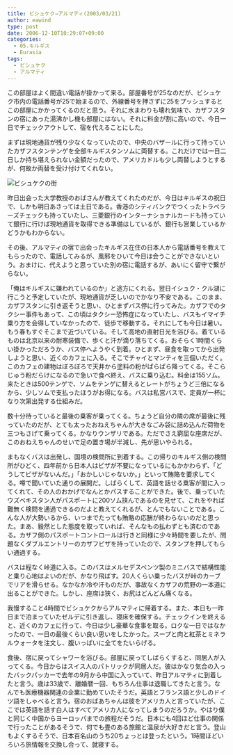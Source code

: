 ```yaml
---
title: ビシュケク⇒アルマティ(2003/03/21)
author: eawind
type: post
date: 2006-12-10T10:29:07+09:00
categories:
  - 05.キルギス
  - Eurasia
tags:
  - ビシュケク
  - アルマティ
---
```

この部屋はよく間違い電話が掛かって来る。部屋番号が25なのだが、ビシュケク市内の電話番号が25で始まるので、外線番号を押さずに25をプッシュするとこの部屋にかかってくるのだと思う。それに水まわりも壊れ気味で、カザフスタンの宿にあった湯沸かし機も部屋にはない。それに料金が割に高いので、今日一日でチェックアウトして、宿を代えることにした。

まずは現地通貨が残り少なくなっていたので、中央のバザールに行って持っていたカザフスタンテンゲを全部キルギスタンソムに両替する。これだけでは一日二日しか持ち堪えられない金額だったので、アメリカドルも少し両替しようとするが、何故か両替を受け付けてくれない。

![ビシュケクの街](/img/wp/2006/12/200303210923001.jpg)

昨日出会った大学教授のおばさんが教えてくれたのだが、今日はキルギスの祝日で、しかも明日あさっては土日である。香港のシティバンクでつくったトラベラーズチェックも持っていたし、三菱銀行のインターナショナルカードも持っていて銀行に行けば現地通貨を取得できる準備はしているが、銀行も営業しているかどうかもわからない。

その後、アルマティの宿で出会ったキルギス在住の日本人から電話番号を教えてもらったので、電話してみるが、風邪をひいて今日は会うことができないという。おまけに、代えようと思っていた別の宿に電話するが、あいにく留守で繋がらない。

「俺はキルギスに嫌われているのか」と途方にくれる。翌日イシュク・クル湖に行こうと予定していたが、現地通貨が乏しいのでかなり不安である。このまま、カザフスタンに引き返そうと思い、ひとまずバス停に行ってみた。カザフでのタクシー事件もあって、この頃はタクシー恐怖症になっていたし、バスもイマイチ乗り方を会得していなかったので、徒歩で移動する。それにしても今日は暑い。もう春もすぐそこまで近づいている。そして高地の直射日光を浴びる。着ているものは北京以来の耐寒装備で、歩くと汗が滴り落ちてくる。おそらく1時間くらい掛かっただろうか、バス停へようやく到着。ひとまず、昼食を取ってから出発しようと思い、近くのカフェに入る。そこでチャイとマンティを三個いただく。このカフェの建物はぼろぼろで天井から塗料の粉がぱらぱら降ってくる。そこらじゅう粉だらけになるので急いで食べ終え、バスに乗り込む。料金は155ソム。来たときは500テンゲで、ソムをテンゲに替えるとレートがちょうど三倍になるから、少しソムで支払ったほうがお得になる。バスは私営バスで、定員が一杯になり次第出発する仕組みだ。

数十分待っていると最後の乗客が乗ってくる。ちょうど自分の隣の席が最後に残っていたのだが、とても太ったおねえちゃんが大きなごみ袋に詰め込んだ荷物を三つもさげて乗ってくる。かなりウンザリである。ただでさえ窮屈な座席だが、このおねえちゃんのせいで足の置き場が半減し、先が思いやられる。

まもなくバスは出発し、国境の検問所に到着する。この帰りのキルギス側の検問所がひどく、四年前から日本人はビザが不要になっているにもかかわらず、「どうしてビザがないんだ。」「おかしいじゃないか。」といって賄賂を要求してくる。噂で聞いていた通りの展開だ。しばらくして、英語を話せる乗客が間に入ってくれて、その人のおかげでなんとかパスすることができた。後で、乗っていたウズベキスタン人がパスポートに200ソム挟んであるのを見せて、これをやれば難無く検問を通過できるのだよと教えてくれるが、とんでもないことである。こんな人が大勢いるから、いつまでたっても賄賂の応酬が終わらないのだと思った。まあ、毅然とした態度を取っていれば、そんなもの払わずとも済むのである。カザフ側のパスポートコントロールは行きと同様に少々時間を要したが、問題なくダブルエントリーのカザフビザを持っていたので、スタンプを押してもらい通過する。

バスは程なく峠道に入る。このバスはメルセデスベンツ製のミニバスで結構性能と乗り心地はよいのだが、かなり飛ばす。20人くらい乗ったバスが峠のカーブでリアを滑らせる。なかなか冷や汗ものだが、事故なくカザフの荒野の一本道に出ることができた。しかし、座席は狭く、お尻はどんどん痛くなる。

我慢すること4時間でビシュケクからアルマティに帰着する。また、本日も一昨日まで泊まっていたゼルデに引き返し、寝床を確保する。チェックインを終えると、近くのカフェに行って、今日は少し豪華な食事を取る。ロクな一日ではなかったので、一日の最後くらい良い思いをしたかった。スープと肉と紅茶とミネラルウォータを注文し、腹いっぱいに全てをたいらげる。

食後、宿に戻ってシャワーを浴びる。部屋に戻ってしばらくすると、同居人が入ってくる。今日からはスイス人のパトリックが同居人だ。彼はかなり気合の入ったバックパッカーで去年の9月から中国に入っていて、昨日アルマティに到着したと言う。歳は33歳で、離婚暦一回、もちろん仕事は退職してきたと言う。なんでも医療機器関連の企業に勤めていたそうだ。英語とフランス語と少しのドイツ語をしゃべると言う。宿のおばあちゃんは彼をアメリカ人と言っていたが、ここでは英語を話す白人はすべてアメリカ人になってしまうのだろうか。やはり僕と同じく中国からヨーロッパまでの旅程だそうだ。日本にも4回ほど仕事の関係で行ったことがあるそうで、何でも畳のある旅館と温泉が大好きだと言う。登山もよくするそうで、日本百名山のうち20ちょっとは登ったという。1時間ほどいろいろ旅情報を交換し合って、就寝する。
